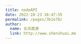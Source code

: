 ```yaml
---
title: nodeAPI
date: 2022-10-23 16:47:55
permalink: /pages/3b1e70/
author: 
  name: 北鸟南游
  link: http://www.shenshuai.me
---
```

